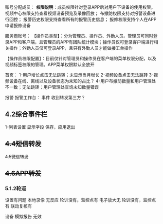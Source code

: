 账号分配成员：
**权限说明**：成员权限针对登录APP后对用户下设备的使用权限。
视频中心权限支持查看视频设备预览及录像回放；
布撤防权限支持对报警设备进行回控；
报警历史权限支持查看所有的报警历史信息；
报修权限支持个人在APP申请报修设备


服务商账号：
【操作员类型】：分为管理员、操作员、外勤人员。管理员可同时登录APP和客户端，且管理员的APP有团队统计模块；操作员仅可登录客户端进行相关操作；外勤人员仅可登录APP，且只有外勤人员才能做接工单操作

【操作员权限配置】：目前仅针对管理员和操作员在客户端的菜单权限分配，以及视频标签权限的管理。APP菜单权限默认全放开


首页：
1-用户增长点击无法跳转；未显示当月增长
2-视频设备点击无法跳转
3-视频设备在线、离线以及设备状态为未知的占比？
4-用户布撤防数量和用户管理处不一致；无法跳转；用户管理处查询未知数量错误

报警
报警工作台：
事件 收到转发第三方？

## 4.2综合事件栏
1-列表设置 显示字段 保存，应用退出


## ~~4.4短信转发~~

~~4.5微信转发~~
## ~~4.6APP转发~~


### 5.1.2轮巡
设置有问题
本地录像 无反应  轮训没有，监控点有
电子放大无  轮训没有，监控点有
联动复核有


设备
模拟报告 无效

